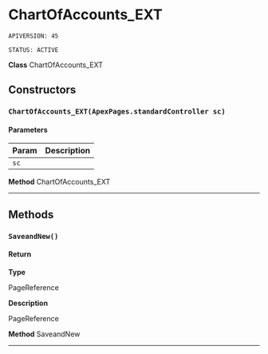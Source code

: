 # ChartOfAccounts_EXT

`APIVERSION: 45`

`STATUS: ACTIVE`



**Class** ChartOfAccounts_EXT

## Constructors
### `ChartOfAccounts_EXT(ApexPages.standardController sc)`
#### Parameters

|Param|Description|
|---|---|
|`sc`||


**Method** ChartOfAccounts_EXT

---
## Methods
### `SaveandNew()`
#### Return

**Type**

PageReference

**Description**

PageReference


**Method** SaveandNew

---
